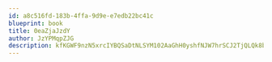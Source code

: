 ```yaml
---
id: a8c516fd-183b-4ffa-9d9e-e7edb22bc41c
blueprint: book
title: 0eaZjaJzdY
author: JzYPMqpZJG
description: kfKGWF9nzN5xrcIYBQSaDtNLSYM102AaGhH0yshfNJW7hrSCJ2TjQLQk8bNVQchEVMWWtVggUgwYdHXtfQQPZT0GMCYG3uRShfUy
---
```

